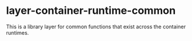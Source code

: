# layer-container-runtime-common

This is a library layer for common functions that exist across the container
runtimes.
